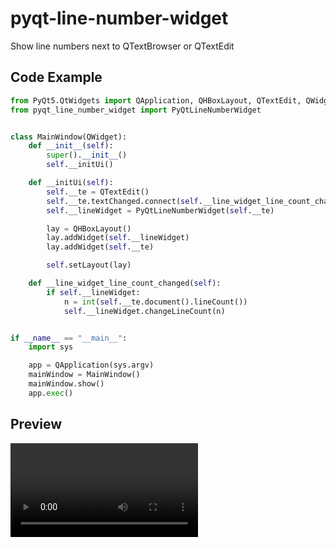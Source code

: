 # pyqt-line-number-widget
Show line numbers next to QTextBrowser or QTextEdit

## Code Example

```python
from PyQt5.QtWidgets import QApplication, QHBoxLayout, QTextEdit, QWidget
from pyqt_line_number_widget import PyQtLineNumberWidget


class MainWindow(QWidget):
    def __init__(self):
        super().__init__()
        self.__initUi()

    def __initUi(self):
        self.__te = QTextEdit()
        self.__te.textChanged.connect(self.__line_widget_line_count_changed)
        self.__lineWidget = PyQtLineNumberWidget(self.__te)

        lay = QHBoxLayout()
        lay.addWidget(self.__lineWidget)
        lay.addWidget(self.__te)

        self.setLayout(lay)

    def __line_widget_line_count_changed(self):
        if self.__lineWidget:
            n = int(self.__te.document().lineCount())
            self.__lineWidget.changeLineCount(n)


if __name__ == "__main__":
    import sys

    app = QApplication(sys.argv)
    mainWindow = MainWindow()
    mainWindow.show()
    app.exec()
```

## Preview

![pyqtLineNumberWidgetExample](./example/pyqtLineNumberWidgetExample.mp4)
